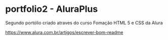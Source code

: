 # portfolio2 - AluraPlus
Segundo portólio criado atraves do curso Fomação HTML 5 e CSS da Alura

https://www.alura.com.br/artigos/escrever-bom-readme
